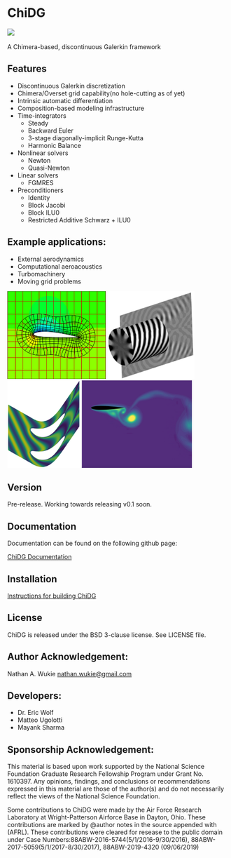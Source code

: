 
# ChiDG

[![][license img]][license]

A Chimera-based, discontinuous Galerkin framework


## Features
 - Discontinuous Galerkin discretization
 - Chimera/Overset grid capability(no hole-cutting as of yet)
 - Intrinsic automatic differentiation
 - Composition-based modeling infrastructure
 - Time-integrators
    - Steady
    - Backward Euler
    - 3-stage diagonally-implicit Runge-Kutta
    - Harmonic Balance
 - Nonlinear solvers
    - Newton
    - Quasi-Newton
 - Linear solvers
    - FGMRES
 - Preconditioners
    - Identity
    - Block Jacobi
    - Block ILU0
    - Restricted Additive Schwarz + ILU0


## Example applications:
 - External aerodynamics 
 - Computational aeroacoustics
 - Turbomachinery
 - Moving grid problems

<img src="doc/figures/naca2412_M0p2_A4p0_cp_P3_thickzoom.png" height="200"> <img src="doc/figures/mode91_3dview_cropped.png" height="200"> <img src="doc/figures/turbine_HB_P3.png" height="200"> <img src="doc/figures/naca_ale.png" height="200">






## Version
Pre-release. Working towards releasing v0.1 soon.

## Documentation

Documentation can be found on the following github page:

[ChiDG Documentation](https://nwukie.github.io/ChiDG/ )


## Installation

[Instructions for building ChiDG](http://nwukie.github.io/ChiDG/getting_started/getting_started.html#build-from-source )


## License
ChiDG is released under the BSD 3-clause license. See LICENSE file.


## Author Acknowledgement:
Nathan A. Wukie   <nathan.wukie@gmail.com>


## Developers:
 - Dr. Eric Wolf
 - Matteo Ugolotti
 - Mayank Sharma


## Sponsorship Acknowledgement:
This material is based upon work supported by the National Science Foundation Graduate 
Research Fellowship Program under Grant No. 1610397. Any opinions, findings, and 
conclusions or recommendations expressed in this material are those of the author(s) 
and do not necessarily reflect the views of the National Science Foundation.


Some contributions to ChiDG were made by the Air Force Research Laboratory at 
Wright-Patterson Airforce Base in Dayton, Ohio. These contributions are marked 
by @author notes in the source appended with (AFRL). These contributions were 
cleared for resease to the public domain under 
Case Numbers:88ABW-2016-5744(5/1/2016-9/30/2016), 88ABW-2017-5059(5/1/2017-8/30/2017), 88ABW-2019-4320 (09/06/2019)

[license]:LICENSE
[license img]:https://img.shields.io/badge/license-BSD%203--clause-blue.svg























































